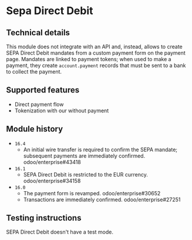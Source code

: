 # Sepa Direct Debit

## Technical details

This module does not integrate with an API and, instead, allows to create SEPA Direct Debit mandates
from a custom payment form on the payment page. Mandates are linked to payment tokens; when used to
make a payment, they create `account.payment` records that must be sent to a bank to collect the
payment.

## Supported features

- Direct payment flow
- Tokenization with our without payment

## Module history

- `16.4`
  - An initial wire transfer is required to confirm the SEPA mandate; subsequent payments are
    immediately confirmed. odoo/enterprise#43418
- `16.1`
  - SEPA Direct Debit is restricted to the EUR currency. odoo/enterprise#34158
- `16.0`
  - The payment form is revamped. odoo/enterprise#30652
  - Transactions are immediately confirmed. odoo/enterprise#27251

## Testing instructions

SEPA Direct Debit doesn't have a test mode.
